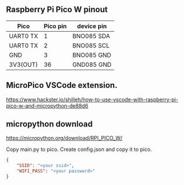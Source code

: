 ## Raspberry Pi Pico W pinout
|Pico| Pico pin | device pin |
|--|--|--|
|UART0 TX | 1 | BNO085 SDA |
|UART0 TX | 2 | BNO085 SCL |
|GND | 3 | BNO085 GND |
|3V3(OUT) | 36 | GND085 GND |


## MicroPico VSCode extension.

https://www.hackster.io/shilleh/how-to-use-vscode-with-raspberry-pi-pico-w-and-micropython-de88d6

## micropython download 
https://micropython.org/download/RPI_PICO_W/

Copy main.py to pico.
Create config.json and copy it to pico.
```json
{
    "SSID": "<your ssid>",
    "WIFI_PASS": "<your password>"
}
```
